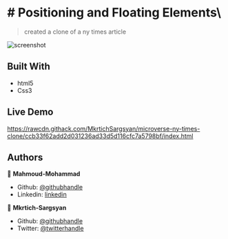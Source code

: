 # # Positioning and Floating Elements\

> created a clone of a ny times article

![screenshot](/assets/img/pagescreenshot.png)

## Built With

- html5
- Css3

## Live Demo

https://rawcdn.githack.com/MkrtichSargsyan/microverse-ny-times-clone/ccb33f62add2d031236ad33d5d116cfc7a5798bf/index.html

## Authors

👤 **Mahmoud-Mohammad**

- Github: [@githubhandle](https://github.com/mahmoud717)
- Linkedin: [linkedin](linkedin.com/in/mahmoud-mohammad-9970b3196)

👤 **Mkrtich-Sargsyan**

- Github: [@githubhandle](https://github.com/????????)
- Twitter: [@twitterhandle](https://twitter.com/?????????)


